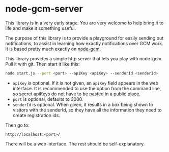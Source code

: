 node-gcm-server
===============

This library is in a very early stage.
You are very welcome to help bring it to life and make it something useful.

The purpose of this library is to provide a playground for easily sending out notifications, to assist in learning how exactly notifications over GCM work.
It is based pretty much exactly on [node-gcm](https://github.com/ToothlessGear/node-gcm).

This library provides a simple http server that lets you play with node-gcm.
Pull it with git.
Then start it like this:

```sh
node start.js --port <port> --apiKey <apiKey> --senderId <senderId>
```

- `apiKey` is optional.
  If it is not given, an `apiKey` field appears in the web interface.
  It is recommended to use the option from the command line, so secret apiKeys do not have to be pasted in a public place.
- `port` is optional, defaults to 3000.
- `senderId` is optional.
  When given, it results in a box being shown to visitors with the senderId, so they have all the information they need to create registration ids.

Then go to:

```
http://localhost:<port>/
```

There will be a web interface.
The rest should be self-explanatory.
